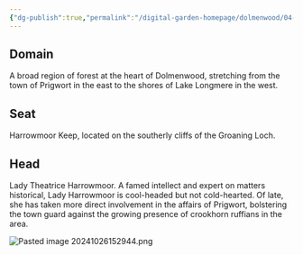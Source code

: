 ```yaml
---
{"dg-publish":true,"permalink":"/digital-garden-homepage/dolmenwood/04-np-cs/house-harrowmoor/"}
---
```



## Domain 
A broad region of forest at the heart of Dolmenwood, stretching from the  
town of Prigwort in the east to the shores of Lake Longmere in the west.  

## Seat
Harrowmoor Keep, located on the southerly cliffs of the Groaning Loch.  

## Head
Lady Theatrice Harrowmoor. A famed intellect and expert on matters historical, Lady Harrowmoor is cool-headed but not cold-hearted. Of late, she has taken  more direct involvement in the affairs of Prigwort, bolstering the town guard  against the growing presence of crookhorn ruffians in the area.

![Pasted image 20241026152944.png](/img/user/Digital%20Garden%20Homepage/Dolmenwood/99.%20Images-PDFs/Pasted%20image%2020241026152944.png)